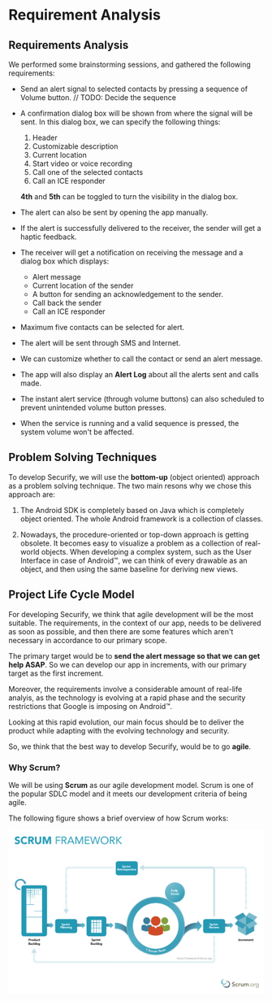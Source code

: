 
# Requirement Analysis

## Requirements Analysis

We performed some brainstorming sessions, and gathered the following requirements:

* Send an alert signal to selected contacts by pressing a sequence of Volume button.
	// TODO: Decide the sequence
* A confirmation dialog box will be shown from where the signal will be sent. In this dialog box, we can specify the following things:
	1. Header
	2. Customizable description
	3. Current location
	4. Start video or voice recording
	5. Call one of the selected contacts
	6. Call an ICE responder

	**4th** and **5th** can be toggled to turn the visibility in the dialog box. 	

* The alert can also be sent by opening the app manually.
* If the alert is successfully delivered to the receiver, the sender will get a haptic feedback.
* The receiver will get a notification on receiving the message and a dialog box which displays:
	- Alert message
	- Current location of the sender
	- A button for sending an acknowledgement to the sender.
	- Call back the sender
	- Call an ICE responder
* Maximum five contacts can be selected for alert.
* The alert will be sent through SMS and Internet.
* We can customize whether to call the contact or send an alert message.
* The app will also display an **Alert Log** about all the alerts sent and calls made.
* The instant alert service (through volume buttons) can also scheduled to prevent unintended volume button presses.
* When the service is running and a valid sequence is pressed, the system volume won't be affected.

## Problem Solving Techniques

To develop Securify, we will use the **bottom-up** (object oriented) approach as a problem solving technique. The two main resons why we chose this approach are:

1. The Android SDK is completely based on Java which is completely object oriented. The whole Android framework is a collection of classes.

2. Nowadays, the procedure-oriented or top-down approach is getting obsolete. It becomes easy to visualize a problem as a collection of real-world objects. When developing a complex system, such as the User Interface in case of Android&trade;, we can think of every drawable as an object, and then using the same baseline for deriving new views. 

## Project Life Cycle Model

For developing Securify, we think that agile development will be the most suitable. The requirements, in the context of our app, needs to be delivered as soon as possible, and then there are some features which aren't necessary in accordance to our primary scope.

The primary target would be to __send the alert message so that we can get help ASAP__. So we can develop our app in increments, with our primary target as the first increment.

Moreover, the requirements involve a considerable amount of real-life analyis, as the technology is evolving at a rapid phase and the security restrictions that Google is imposing on Android&trade;.

Looking at this rapid evolution, our main focus should be to deliver the product while adapting with the evolving technology and security.

So, we think that the best way to develop Securify, would be to go __agile__.

### Why Scrum?

We will be using **Scrum** as our agile development model. Scrum is one of the popular SDLC model and it meets our development criteria of being agile.

The following figure shows a brief overview of how Scrum works:

<img src="res/Scrum.png" alt="Scrum Framework" />